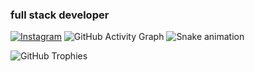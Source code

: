 ### full stack developer

[![Instagram](https://img.shields.io/badge/Instagram-%23E4405F.svg?logo=Instagram&logoColor=white)](https://instagram.com/aitbahawalid) 
![GitHub Activity Graph](https://github-readme-activity-graph.vercel.app/graph?username=walidaitbaha&theme=tokyo-night)
![Snake animation](https://github.com/walidaitbaha/walidaitbaha/blob/output/github-contribution-grid-snake.svg)

![GitHub Trophies](https://github-profile-trophy.vercel.app/?username=walidaitbaha&theme=tokyonight&no-frame=true&no-bg=true)

<!--


**walidaitbaha/walidaitbaha** is a ✨ _special_ ✨ repository because its `README.md` (this file) appears on your GitHub profile.

Here are some ideas to get you started:

- 🔭 I’m currently working on ...
- 🌱 I’m currently learning ...
- 👯 I’m looking to collaborate on ...
- 🤔 I’m looking for help with ...
- 💬 Ask me about ...
- 📫 How to reach me: ...
- 😄 Pronouns: ...
- ⚡ Fun fact: ...
-->
